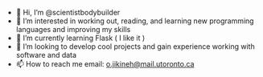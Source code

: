 - 👋 Hi, I’m @scientistbodybuilder
- 👀 I’m interested in working out, reading, and learning new programming languages and improving my skills
- 🌱 I’m currently learning Flask ( I like it )
- 💞️ I’m looking to develop cool projects and gain experience working with software and data
- 📫 How to reach me email: o.jikineh@mail.utoronto.ca

<!---
scientistbodybuilder/scientistbodybuilder is a ✨ special ✨ repository because its `README.md` (this file) appears on your GitHub profile.
You can click the Preview link to take a look at your changes.
--->
